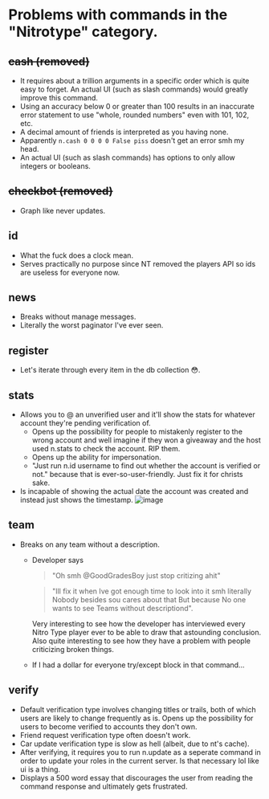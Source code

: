 # Problems with commands in the "Nitrotype" category.

## ~~cash (removed)~~

- It requires about a trillion arguments in a specific order which is quite easy to forget.  An actual UI (such as slash commands) would greatly improve this command.
- Using an accuracy below 0 or greater than 100 results in an inaccurate error statement to use "whole, rounded numbers" even with 101, 102, etc.
- A decimal amount of friends is interpreted as you having none.
- Apparently `n.cash 0 0 0 0 False piss` doesn't get an error smh my head.
- An actual UI (such as slash commands) has options to only allow integers or booleans.

## ~~checkbot (removed)~~

- Graph like never updates.

## id

- What the fuck does a clock mean.
- Serves practically no purpose since NT removed the players API so ids are useless for everyone now.

## news

- Breaks without manage messages.
- Literally the worst paginator I've ever seen.

## register

- Let's iterate through every item in the db collection 😳.

## stats

- Allows you to @ an unverified user and it'll show the stats for whatever account they're pending verification of.  
  - Opens up the possibility for people to mistakenly register to the wrong account and well imagine if they won a giveaway and the host used n.stats to check the account. RIP them.
  - Opens up the ability for impersonation.
  - "Just run n.id username to find out whether the account is verified or not." because that is ever-so-user-friendly.  Just fix it for christs sake.
- Is incapable of showing the actual date the account was created and instead just shows the timestamp. ![image](https://user-images.githubusercontent.com/86816930/138635852-74506ffa-dbb6-4e94-8eac-1a98479e3f4a.png)


## team

- Breaks on any team without a description.
  - Developer says
     > "Oh smh @GoodGradesBoy just stop critizing ahit"

     > "Ill fix it when Ive got enough time to look into it smh literally Nobody besides sou cares about that But because No one wants to see Teams without descriptiond".

    Very interesting to see how the developer has interviewed every Nitro Type player ever to be able to draw that astounding conclusion.  Also quite interesting to see how they have a problem with people criticizing broken things.
  - If I had a dollar for everyone try/except block in that command...

## verify

- Default verification type involves changing titles or trails, both of which users are likely to change frequently as is.  Opens up the possibility for users to become verified to accounts they don't own.
- Friend request verification type often doesn't work.
- Car update verification type is slow as hell (albeit, due to nt's cache).
- After verifying, it requires you to run n.update as a seperate command in order to update your roles in the current server.  Is that necessary lol like ui is a thing.
- Displays a 500 word essay that discourages the user from reading the command response and ultimately gets frustrated.
